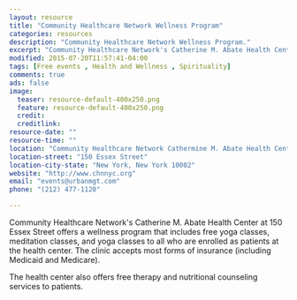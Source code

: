 ```yaml
---
layout: resource
title: "Community Healthcare Network Wellness Program"
categories: resources
description: "Community Healthcare Network Wellness Program."
excerpt: "Community Healthcare Network's Catherine M. Abate Health Center at 150 Essex Street offers a wellness program that includes free yoga classes, meditation classes, and yoga classes to all who are enrolled as patients at the health center."
modified: 2015-07-20T11:57:41-04:00
tags: [Free events , Health and Wellness , Spirituality]
comments: true
ads: false
image:
  teaser: resource-default-400x250.png
  feature: resource-default-400x250.png
  credit: 
  creditlink: 
resource-date: ""
resource-time: ""
location: "Community Healthcare Network Cathermine M. Abate Health Center"
location-street: "150 Essex Street"
location-city-state: "New York, New York 10002"
website: "http://www.chnnyc.org"
email: "events@urbanmgt.com"
phone: "(212) 477-1120"

---
```


Community Healthcare Network's Catherine M. Abate Health Center at 150 Essex Street offers a wellness program that includes free yoga classes, meditation classes, and yoga classes to all who are enrolled as patients at the health center. The clinic accepts most forms of insurance (including Medicaid and Medicare). 

The health center also offers free therapy and nutritional counseling services to patients.